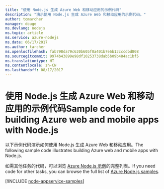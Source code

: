 ```yaml
---
title: "使用 Node.js 生成 Azure Web 和移动应用的示例代码"
description: "演示使用 Node.js 生成 Azure Web 和移动应用的示例代码。"
author: tomarcher
manager: douge
ms.devlang: nodejs
ms.topic: article
ms.service: azure-nodejs
ms.date: 06/17/2017
ms.author: tarcher
ms.openlocfilehash: fab798da79c630b605f0a401b7e6b13cccdbd808
ms.sourcegitcommit: 9974b43899e98df10253738dab5b09b484ac1bf5
ms.translationtype: HT
ms.contentlocale: zh-CN
ms.lasthandoff: 08/17/2017
---
```

# <a name="sample-code-for-building-azure-web-and-mobile-apps-with-nodejs"></a><span data-ttu-id="c2ce1-103">使用 Node.js 生成 Azure Web 和移动应用的示例代码</span><span class="sxs-lookup"><span data-stu-id="c2ce1-103">Sample code for building Azure web and mobile apps with Node.js</span></span>

<span data-ttu-id="c2ce1-104">以下示例代码演示如何使用 Node.js 生成 Azure Web 和移动应用。</span><span class="sxs-lookup"><span data-stu-id="c2ce1-104">The following sample code illustrates building Azure web and mobile apps with Node.js.</span></span>

<span data-ttu-id="c2ce1-105">如需其他任务的代码，可以浏览 [Azure Node.js 示例](https://azure.microsoft.com/resources/samples/?term=nodejs)的完整列表。</span><span class="sxs-lookup"><span data-stu-id="c2ce1-105">If you need code for other tasks, you can browse the full list of [Azure Node.js samples](https://azure.microsoft.com/resources/samples/?term=nodejs).</span></span>

[!INCLUDE [node-appservice-samples](../docs-ref-conceptual/includes/appservice-samples.md)]